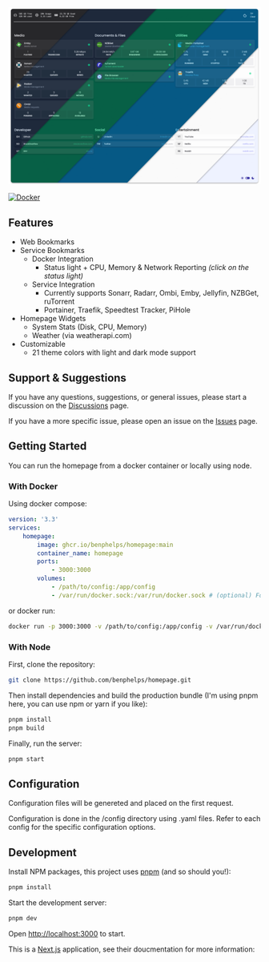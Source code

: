 ![Homepage Preview](/images/preview.png)

[![Docker](https://github.com/benphelps/homepage/actions/workflows/docker-publish.yml/badge.svg)](https://github.com/benphelps/homepage/actions/workflows/docker-publish.yml)

## Features

  * Web Bookmarks
  * Service Bookmarks
    - Docker Integration
      - Status light + CPU, Memory & Network Reporting *(click on the status light)*
    - Service Integration
      - Currently supports Sonarr, Radarr, Ombi, Emby, Jellyfin, NZBGet, ruTorrent
      - Portainer, Traefik, Speedtest Tracker, PiHole
  * Homepage Widgets
    - System Stats (Disk, CPU, Memory)
    - Weather (via weatherapi.com)
  * Customizable
    - 21 theme colors with light and dark mode support

## Support & Suggestions

If you have any questions, suggestions, or general issues, please start a discussion on the [Discussions](https://github.com/benphelps/homepage/discussions) page.

If you have a more specific issue, please open an issue on the [Issues](https://github.com/benphelps/homepage/issues) page.

## Getting Started

You can run the homepage from a docker container or locally using node.

### With Docker

Using docker compose:

```yaml
version: '3.3'
services:
    homepage:
        image: ghcr.io/benphelps/homepage:main
        container_name: homepage
        ports:
            - 3000:3000
        volumes:
            - /path/to/config:/app/config
            - /var/run/docker.sock:/var/run/docker.sock # (optional) For docker integrations
```

or docker run:

```bash
docker run -p 3000:3000 -v /path/to/config:/app/config -v /var/run/docker.sock:/var/run/docker.sock ghcr.io/benphelps/homepage:main
```

### With Node

First, clone the repository:

```bash
git clone https://github.com/benphelps/homepage.git
```

Then install dependencies and build the production bundle (I'm using pnpm here, you can use npm or yarn if you like):

```bash
pnpm install
pnpm build
```

Finally, run the server:

```bash
pnpm start
```

## Configuration

Configuration files will be genereted and placed on the first request.

Configuration is done in the /config directory using .yaml files.  Refer to each config for
the specific configuration options.

## Development

Install NPM packages, this project uses [pnpm](https://pnpm.io/) (and so should you!):

```bash
pnpm install
```

Start the development server:

```bash
pnpm dev
```

Open [http://localhost:3000](http://localhost:3000) to start.

This is a [Next.js](https://nextjs.org/) application, see their doucmentation for more information:
